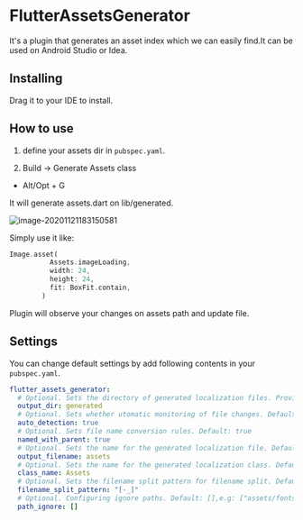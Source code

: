 # FlutterAssetsGenerator

It's a plugin that generates an asset index which we can easily find.It can be used on Android Studio or Idea.

## Installing

Drag it to your IDE to install.

## How to use

1.  define your assets dir in `pubspec.yaml`.

2.  Build -> Generate Assets class
- Alt/Opt + G

It will generate assets.dart on lib/generated.

![image-20201121183150581](https://i.loli.net/2020/11/21/ruD9M8dv27zsbUK.png)

Simply use it like:

```dart
Image.asset(
          Assets.imageLoading,
          width: 24,
          height: 24,
          fit: BoxFit.contain,
        )
```

Plugin will observe your changes on assets path and update file.

## Settings

You can change default settings by add following contents in your `pubspec.yaml`.

```yaml
flutter_assets_generator:
  # Optional. Sets the directory of generated localization files. Provided value should be a valid path on lib dir. Default: generated
  output_dir: generated
  # Optional. Sets whether utomatic monitoring of file changes. Default: true
  auto_detection: true
  # Optional. Sets file name conversion rules. Default: true
  named_with_parent: true
  # Optional. Sets the name for the generated localization file. Default: assets
  output_filename: assets
  # Optional. Sets the name for the generated localization class. Default: Assets
  class_name: Assets
  # Optional. Sets the filename split pattern for filename split. Default: [-_]
  filename_split_pattern: "[-_]"
  # Optional. Configuring ignore paths. Default: [],e.g: ["assets/fonts"]
  path_ignore: []
```
